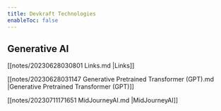 ```yaml
---
title: Devkraft Technologies
enableToc: false
---
```


## Generative AI

[[notes/20230628030801 Links.md |Links]]

[[notes/20230628031147 Generative Pretrained Transformer (GPT).md |Generative Pretrained Transformer (GPT)]]

[[notes/20230711171651 MidJourneyAI.md |MidJourneyAI]]